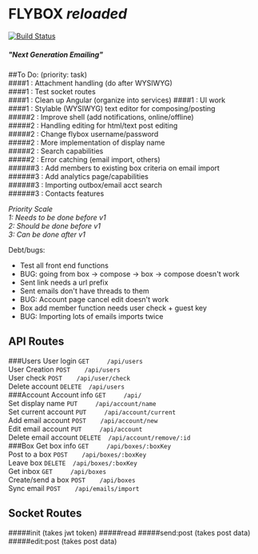 # FLYBOX _reloaded_
[![Build Status](https://travis-ci.org/makakoa/flybox_reloaded.svg?branch=m2_dev)](https://travis-ci.org/makakoa/flybox_reloaded)
##### "Next Generation Emailing"

##To Do: (priority: task)  
####1 : Attachment handling (do after WYSIWYG)  
####1 : Test socket routes  
####1 : Clean up Angular (organize into services)
####1 : UI work  
####1 : Stylable (WYSIWYG) text editor for composing/posting  
#####2 : Improve shell (add notifications, online/offline)  
#####2 : Handling editing for html/text post editing  
#####2 : Change flybox username/password  
#####2 : More implementation of display name  
#####2 : Search capabilities  
#####2 : Error catching (email import, others)  
######3 : Add members to existing box criteria on email import  
######3 : Add analytics page/capabilities  
######3 : Importing outbox/email acct search  
######3 : Contacts features  

*Priority Scale*  
_1: Needs to be done before v1_  
_2: Should be done before v1_  
_3: Can be done after v1_  

Debt/bugs:  
- Test all front end functions
- BUG: going from box -> compose -> box -> compose doesn't work
- Sent link needs a url prefix
- Sent emails don't have threads to them
- BUG: Account page cancel edit doesn't work
- Box add member function needs user check + guest key
- BUG: Importing lots of emails imports twice

API Routes
-----------
###Users
User login            `GET     /api/users`  
User Creation         `POST    /api/users`  
User check            `POST    /api/user/check`  
Delete account        `DELETE  /api/users`  
###Account
Account info          `GET     /api/`  
Set display name      `PUT     /api/account/name`  
Set current account   `PUT     /api/account/current`  
Add email account     `POST    /api/account/new`  
Edit email account    `PUT     /api/account`  
Delete email account  `DELETE  /api/account/remove/:id`  
###Box
Get box info          `GET     /api/boxes/:boxKey`  
Post to a box         `POST    /api/boxes/:boxKey`  
Leave box             `DELETE  /api/boxes/:boxKey`  
Get inbox             `GET     /api/boxes`  
Create/send a box     `POST    /api/boxes`  
Sync email            `POST    /api/emails/import`  

Socket Routes
-----------
#####init
(takes jwt token)
#####read
#####send:post
(takes post data)
#####edit:post
(takes post data)
